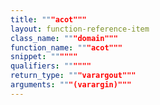 ```yaml
---
title: """acot"""
layout: function-reference-item
class_name: """domain"""
function_name: """acot"""
snippet: """"""
qualifiers: """"""
return_type: """varargout"""
arguments: """(varargin)"""
---
```


